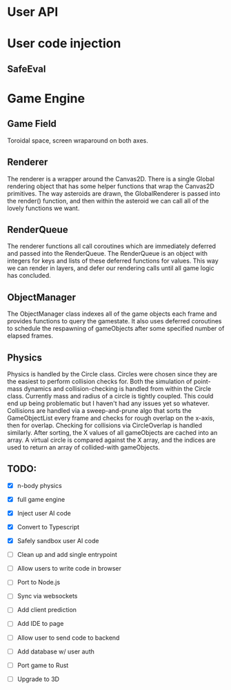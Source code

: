 # User API

# User code injection

## SafeEval

# Game Engine 

## Game Field

Toroidal space, screen wraparound on both axes. 

## Renderer

The renderer is a wrapper around the Canvas2D. There is a single Global rendering object that has some helper functions that wrap
the Canvas2D primitives. The way asteroids are drawn, the GlobalRenderer is passed into the render() function, and then within the asteroid
we can call all of the lovely functions we want.

## RenderQueue

The renderer functions all call coroutines which are immediately deferred and passed into the RenderQueue. The RenderQueue is an object with integers
for keys and lists of these deferred functions for values. This way we can render in layers, and defer our rendering calls until all game logic has concluded.

## ObjectManager

The ObjectManager class indexes all of the game objects each frame and provides functions to query the gamestate. It also uses deferred coroutines to 
schedule the respawning of gameObjects after some specified number of elapsed frames. 

## Physics

Physics is handled by the Circle class. Circles were chosen since they are the easiest to perform collision checks for. Both the simulation of point-mass dynamics and collision-checking is handled from within the Circle class. Currently mass and radius of a circle is tightly coupled. This could end up being problematic but I 
haven't had any issues yet so whatever. Collisions are handled via a sweep-and-prune algo that sorts the GameObjectList every frame and checks for rough overlap on the x-axis, 
then for overlap. Checking for collisions via CircleOverlap is handled similarly. After sorting, the X values of all gameObjects are cached into an array. A virtual
circle is compared against the X array, and the indices are used to return an array of collided-with gameObjects.

## TODO:

- [x] n-body physics
- [x] full game engine
- [x] Inject user AI code
- [x] Convert to Typescript
- [x] Safely sandbox user AI code
- [ ] Clean up and add single entrypoint
- [ ] Allow users to write code in browser
- [ ] Port to Node.js
- [ ] Sync via websockets
- [ ] Add client prediction
- [ ] Add IDE to page
- [ ] Allow user to send code to backend
- [ ] Add database w/ user auth
- [ ] Port game to Rust
- [ ] Upgrade to 3D


